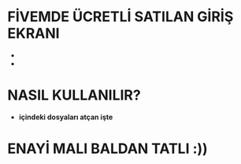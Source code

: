 # FİVEMDE ÜCRETLİ SATILAN GİRİŞ EKRANI
*
*

# NASIL KULLANILIR?

* **içindeki dosyaları atçan işte**

# ENAYİ MALI BALDAN TATLI :))
